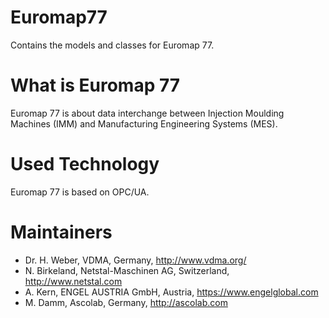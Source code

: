 # Euromap77
Contains the models and classes for Euromap 77.

# What is Euromap 77
Euromap 77 is about data interchange between Injection Moulding Machines (IMM) and Manufacturing Engineering Systems (MES).

# Used Technology
Euromap 77 is based on OPC/UA.

# Maintainers
* Dr. H. Weber, VDMA, Germany, http://www.vdma.org/
* N. Birkeland, Netstal-Maschinen AG, Switzerland, http://www.netstal.com
* A. Kern, ENGEL AUSTRIA GmbH, Austria, https://www.engelglobal.com
* M. Damm, Ascolab, Germany, http://ascolab.com



